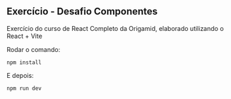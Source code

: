 ## Exercício - Desafio Componentes

Exercício do curso de React Completo da Origamid, elaborado utilizando o React + Vite

Rodar o comando:

```
npm install
```

E depois:
```
npm run dev
```